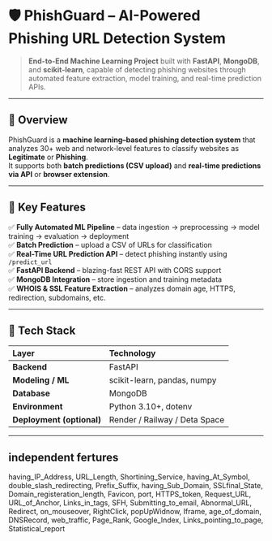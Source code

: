 # 🛡️ PhishGuard – AI-Powered Phishing URL Detection System

> **End-to-End Machine Learning Project** built with **FastAPI**, **MongoDB**, and **scikit-learn**, capable of detecting phishing websites through automated feature extraction, model training, and real-time prediction APIs.

---

## 🚀 Overview

PhishGuard is a **machine learning–based phishing detection system** that analyzes 30+ web and network-level features to classify websites as **Legitimate** or **Phishing**.  
It supports both **batch predictions (CSV upload)** and **real-time predictions via API** or **browser extension**.

---

## 🧩 Key Features

✅ **Fully Automated ML Pipeline** – data ingestion → preprocessing → model training → evaluation → deployment  
✅ **Batch Prediction** – upload a CSV of URLs for classification  
✅ **Real-Time URL Prediction API** – detect phishing instantly using `/predict_url`  
✅ **FastAPI Backend** – blazing-fast REST API with CORS support  
✅ **MongoDB Integration** – store ingestion and training metadata  
✅ **WHOIS & SSL Feature Extraction** – analyzes domain age, HTTPS, redirection, subdomains, etc. 

---

## 🧠 Tech Stack

| Layer | Technology |
|:------|:------------|
| **Backend** | FastAPI |
| **Modeling / ML** | scikit-learn, pandas, numpy |
| **Database** | MongoDB |
| **Environment** | Python 3.10+, dotenv |
| **Deployment (optional)** | Render / Railway / Deta Space |

---

## independent fertures

having_IP_Address, URL_Length, Shortining_Service, having_At_Symbol, 
double_slash_redirecting, Prefix_Suffix, having_Sub_Domain, SSLfinal_State, 
Domain_registeration_length, Favicon, port, HTTPS_token, Request_URL, 
URL_of_Anchor, Links_in_tags, SFH, Submitting_to_email, Abnormal_URL, Redirect, 
on_mouseover, RightClick, popUpWidnow, Iframe, age_of_domain, DNSRecord, 
web_traffic, Page_Rank, Google_Index, Links_pointing_to_page, Statistical_report

